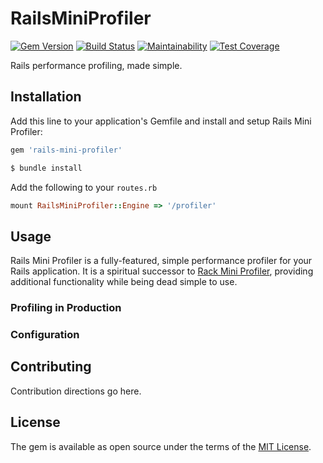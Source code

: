 # RailsMiniProfiler

[![Gem Version](https://badge.fury.io/rb/graphql-groups.svg)](https://badge.fury.io/rb/graphql-groups)
[![Build Status](https://github.com/hschne/graphql-groups/workflows/Build/badge.svg)](https://github.com/hschne/graphql-groups/workflows/Build/badge.svg)
[![Maintainability](https://api.codeclimate.com/v1/badges/692d4125ac8548fb145e/maintainability)](https://codeclimate.com/github/hschne/graphql-groups/maintainability)
[![Test Coverage](https://api.codeclimate.com/v1/badges/692d4125ac8548fb145e/test_coverage)](https://codeclimate.com/github/hschne/graphql-groups/test_coverage)

Rails performance profiling, made simple.

## Installation

Add this line to your application's Gemfile and install and setup Rails Mini Profiler:

```ruby
gem 'rails-mini-profiler'
```

```bash
$ bundle install
```

Add the following to your `routes.rb`

```ruby
mount RailsMiniProfiler::Engine => '/profiler'
```

## Usage

Rails Mini Profiler is a fully-featured, simple performance profiler for your Rails application. It is a spiritual successor
to [Rack Mini Profiler](https://github.com/MiniProfiler/rack-mini-profiler), providing additional functionality while being
dead simple to use.

### 

### Profiling in Production

### Configuration

## Contributing
Contribution directions go here.

## License
The gem is available as open source under the terms of the [MIT License](https://opensource.org/licenses/MIT).
